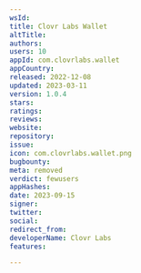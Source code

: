 ```yaml
---
wsId: 
title: Clovr Labs Wallet
altTitle: 
authors: 
users: 10
appId: com.clovrlabs.wallet
appCountry: 
released: 2022-12-08
updated: 2023-03-11
version: 1.0.4
stars: 
ratings: 
reviews: 
website: 
repository: 
issue: 
icon: com.clovrlabs.wallet.png
bugbounty: 
meta: removed
verdict: fewusers
appHashes: 
date: 2023-09-15
signer: 
twitter: 
social: 
redirect_from: 
developerName: Clovr Labs
features: 

---
```


